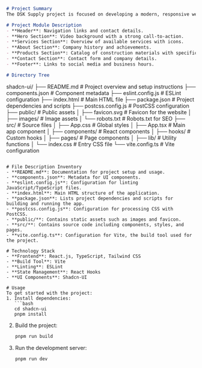 ```markdown
# Project Summary
The DSK Supply project is focused on developing a modern, responsive website for a construction materials supplier. It aims to effectively showcase premium products and services while providing a seamless user experience for contractors and builders. The website, built with React.js and Tailwind CSS, features an engaging design with elements such as a video hero section, detailed service descriptions, and an interactive contact form.

# Project Module Description
- **Header**: Navigation links and contact details.
- **Hero Section**: Video background with a strong call-to-action.
- **Services Section**: Overview of available services with icons.
- **About Section**: Company history and achievements.
- **Products Section**: Catalog of construction materials with specifications.
- **Contact Section**: Contact form and company details.
- **Footer**: Links to social media and business hours.

# Directory Tree
```
shadcn-ui/
├── README.md                # Project overview and setup instructions
├── components.json          # Component metadata
├── eslint.config.js         # ESLint configuration
├── index.html               # Main HTML file
├── package.json             # Project dependencies and scripts
├── postcss.config.js        # PostCSS configuration
├── public/                  # Public assets
│   ├── favicon.svg          # Favicon for the website
│   ├── images/              # Image assets
│   └── robots.txt           # Robots.txt for SEO
├── src/                     # Source files
│   ├── App.css              # Global styles
│   ├── App.tsx              # Main app component
│   ├── components/          # React components
│   ├── hooks/               # Custom hooks
│   ├── pages/               # Page components
│   ├── lib/                 # Utility functions
│   └── index.css            # Entry CSS file
└── vite.config.ts           # Vite configuration
```

# File Description Inventory
- **README.md**: Documentation for project setup and usage.
- **components.json**: Metadata for UI components.
- **eslint.config.js**: Configuration for linting JavaScript/TypeScript files.
- **index.html**: Main HTML structure of the application.
- **package.json**: Lists project dependencies and scripts for building and running the app.
- **postcss.config.js**: Configuration for processing CSS with PostCSS.
- **public/**: Contains static assets such as images and favicon.
- **src/**: Contains source code including components, styles, and pages.
- **vite.config.ts**: Configuration for Vite, the build tool used for the project.

# Technology Stack
- **Frontend**: React.js, TypeScript, Tailwind CSS
- **Build Tool**: Vite
- **Linting**: ESLint
- **State Management**: React Hooks
- **UI Components**: Shadcn-UI

# Usage
To get started with the project:
1. Install dependencies:
   ```bash
   cd shadcn-ui
   pnpm install
   ```
2. Build the project:
   ```bash
   pnpm run build
   ```
3. Run the development server:
   ```bash
   pnpm run dev
   ```
